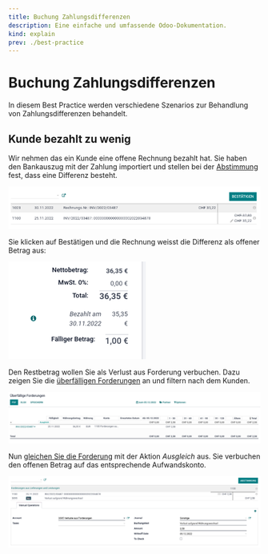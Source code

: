 ```yaml
---
title: Buchung Zahlungsdifferenzen
description: Eine einfache und umfassende Odoo-Dokumentation.
kind: explain
prev: ./best-practice
---
```


# Buchung Zahlungsdifferenzen

In diesem Best Practice werden verschiedene Szenarios zur Behandlung von Zahlungsdifferenzen behandelt.

## Kunde bezahlt zu wenig

Wir nehmen das ein Kunde eine offene Rechnung bezahlt hat. Sie haben den Bankauszug mit der Zahlung importiert und stellen bei der [Abstimmung](Accounting%20Reconcile.md#Abstimmung%20durchführen) fest, dass eine Differenz besteht.

![](attachments/Best%20Practice%20Buchung%20Zahlungsdifferenzen%20Abstimmung%20mit%20Differenz.png)

Sie klicken auf Bestätigen und die Rechnung weisst die Differenz als offener Betrag aus:

![](attachments/Best%20Practice%20Buchung%20Zahlungsdifferenzen%20offener%20Betrag.png)

Den Restbetrag wollen Sie als Verlust aus Forderung verbuchen. Dazu zeigen Sie die [überfälligen Forderungen](Accounting%20Reports.md#Überfällige%20Forderungen%20anzeigen) an und filtern nach dem Kunden.

![](attachments/Best%20Practice%20Buchung%20Zahlungsdifferenzen%20überfällige%20Forderungen.png)

Nun [gleichen Sie die Forderung](Accounting%20Reconcile.md#Überfällige%20Forderungen%20abstimmen) mit der Aktion *Ausgleich* aus. Sie verbuchen den offenen Betrag auf das entsprechende Aufwandskonto.

![](attachments/Best%20Practice%20Buchung%20Zahlungsdifferenzen%20Abstimmung%20Verlust%20aus%20Forderung.png)